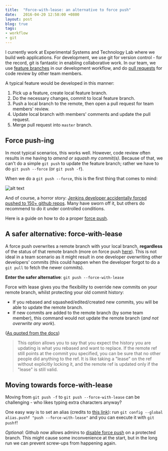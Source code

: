 ```yaml
---
title:  "Force-with-lease: an alternative to force push"
date:   2016-04-20 12:58:00 +0800
layout: post
blog: true
tags:
- workflow
- git
---
```

I currently work at Experimental Systems and Technology Lab where we build web applications. For development, we use git for version control - for the record, git is fantastic in enabling collaborative work. In our team, we use [feature branches][feature-branch-workflow] in our development workflow, and do [pull requests][pull-requests] for code review by other team members.

A typical feature would be developed in this manner:

1. Pick up a feature, create local feature branch.
1. Do the necessary changes, commit to local feature branch.
1. Push a local branch to the remote, then open a pull request for team members' review.
1. Update local branch with members' comments and update the pull request.
1. Merge pull request into `master` branch.

## Force push-ing

In most typical scenarios, this works well. However, code review often results in me having to *amend or squash my commit(s)*. Because of that, we can't do a simple `git push` to update the feature branch; rather we have to do `git push --force` (or `git push -f`).

When we do a `git push --force`, this is the first thing that comes to mind:

![alt text][force-push-logo]

And of course, a horror story: [Jenkins developer accidentally forced pushed to 150+ github repos][jenkins-force-push]. Many have sworn off it, but others do recommend to do it under controlled conditions.

Here is a guide on how to do a proper [force push][force-push-guide].

## A safer alternative: force-with-lease

A force push overwrites a remote branch with your local branch, **regardless** of the status of that remote branch (more on force push [here](force-push-docs)). This is not ideal in a team scenario as it might result in one developer overwriting other developers' commits (this could happen when the developer forgot to do a `git pull` to fetch the newer commits).

__Enter the safer alternative__: `git push --force-with-lease`

Force with lease gives you the flexibility to override new commits on your remote branch, whilst protecting your old commit history:

- If you rebased and squashed/edited/created new commits, you will be able to update the remote branch.
- If new commits are added to the remote branch (by some team member), this command would not update the remote branch (_and not overwrite any work_).

([As quoted from the docs][force-with-lease-docs])

> This option allows you to say that you expect the history you are updating is what you rebased and want to replace. If the remote ref still points at the commit you specified, you can be sure that no other people did anything to the ref. It is like taking a "lease" on the ref without explicitly locking it, and the remote ref is updated only if the "lease" is still valid.

## Moving towards force-with-lease
Moving from `git push -f` to `git push --force-with-lease` can be challenging - who likes typing extra characters anyway?

One easy way is to set an alias (credits to [this link][set-force-with-lease-alias]): run `git config --global alias.pushf "push --force-with-lease"` and you can execute it with `git pushf`!

_Optional_: Github now allows admins to [disable force push][force-push-disable-github] on a protected branch. This might cause some inconvenience at the start, but in the long run we can prevent screw-ups from happening again.

[estl-blog-link]: http://blog.estl.moe/
[feature-branch-workflow]: https://www.atlassian.com/git/tutorials/comparing-workflows/feature-branch-workflow
[force-push-docs]: https://git-scm.com/docs/git-push
[force-push-guide]: http://willi.am/blog/2014/08/12/the-dark-side-of-the-force-push/
[force-push-logo]: https://i.imgur.com/XFQLB.jpg
[jenkins-force-push]: https://groups.google.com/forum/#!searchin/jenkinsci-dev/force$20push/jenkinsci-dev/-myjRIPcVwU/mrwn8VkyXagJ
[force-with-lease-docs]: https://git-scm.com/docs/git-push
[pull-requests]: https://www.atlassian.com/git/tutorials/making-a-pull-request/
[set-force-with-lease-alias]: http://stackoverflow.com/questions/30542491/push-force-with-lease-by-default
[force-push-disable-github]: https://github.com/blog/2051-protected-branches-and-required-status-checks
